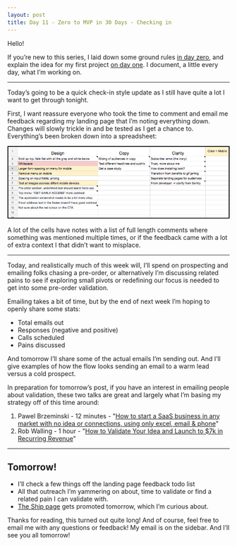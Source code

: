```yaml
---
layout: post
title: Day 11 - Zero to MVP in 30 Days - Checking in
---
```


<div class="intro">
  Hello!

  If you’re new to this series, I laid down some ground rules <a href="https://hackernoon.com/day-0-zero-to-mvp-in-30-days-31c83db6aadf">in day zero</a>, and explain the idea for my first project <a href="https://hackernoon.com/day-1-zero-to-mvp-in-30-days-idea-number-1-18536868e282">on day one</a>. I document, a little every day, what I’m working on.
</div>

-------------

Today’s going to be a quick check-in style update as I still have quite a lot I want to get through tonight.

First, I want reassure everyone who took the time to comment and email me feedback regarding my landing page that I’m noting everything down. Changes will slowly trickle in and be tested as I get a chance to. Everything’s been broken down into a spreadsheet:

![](/static/images/day11_image_0.png)

A lot of the cells have notes with a list of full length comments where something was mentioned multiple times, or if the feedback came with a lot of extra context I that didn’t want to misplace.

-------

Today, and realistically much of this week will, I’ll spend on prospecting and emailing folks chasing a pre-order, or alternatively I’m discussing related pains to see if exploring small pivots or redefining our focus is needed to get into some pre-order validation.

Emailing takes a bit of time, but by the end of next week I’m hoping to openly share some stats:

* Total emails out
* Responses (negative and positive)
* Calls scheduled
* Pains discussed

And tomorrow I’ll share some of the actual emails I’m sending out. And I’ll give examples of how the flow looks sending an email to a warm lead versus a cold prospect.

In preparation for tomorrow’s post, if you have an interest in emailing people about validation, these two talks are great and largely what I’m basing my strategy off of this time around:

1. Pawel Brzeminski - 12 minutes - "[How to start a SaaS business in any market with no idea or connections, using only excel, email & phone](https://vimeo.com/130797716)"
2. Rob Walling - 1 hour - "[How to Validate Your Idea and Launch to $7k in Recurring Revenue](https://vimeo.com/96267945?width=800&height=450)"

-------

## Tomorrow!

* I’ll check a few things off the landing page feedback todo list
* All that outreach I’m yammering on about, time to validate or find a related pain I can validate with.
* [The Ship page](https://www.producthunt.com/upcoming/bystander-io) gets promoted tomorrow, which I’m curious about.

Thanks for reading, this turned out quite long! And of course, feel free to email me with any questions or feedback! My email is on the sidebar. And I’ll see you all tomorrow!

